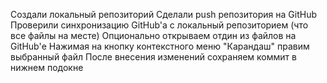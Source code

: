Создали локальный репозиторий
Сделали push репозитория на GitHub
Проверили синхронизацию GitHub'а с локальный репозиторием (что все файлы на месте)
Опционально открываем отдин из файлов на GitHub'е
Нажимая на кнопку контекстного меню "Карандаш" правим выбранный файл
После внесения изменений сохраняем коммит в нижнем подокне
